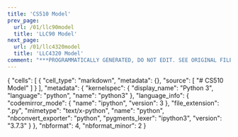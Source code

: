 ```yaml
---
title: 'CS510 Model'
prev_page:
  url: /01/llc90model
  title: 'LLC90 Model'
next_page:
  url: /01/llc4320model
  title: 'LLC4320 Model'
comment: "***PROGRAMMATICALLY GENERATED, DO NOT EDIT. SEE ORIGINAL FILES IN /content***"
---
```

{
 "cells": [
  {
   "cell_type": "markdown",
   "metadata": {},
   "source": [
    "# CS510 Model"
   ]
  }
 ],
 "metadata": {
  "kernelspec": {
   "display_name": "Python 3",
   "language": "python",
   "name": "python3"
  },
  "language_info": {
   "codemirror_mode": {
    "name": "ipython",
    "version": 3
   },
   "file_extension": ".py",
   "mimetype": "text/x-python",
   "name": "python",
   "nbconvert_exporter": "python",
   "pygments_lexer": "ipython3",
   "version": "3.7.3"
  }
 },
 "nbformat": 4,
 "nbformat_minor": 2
}
